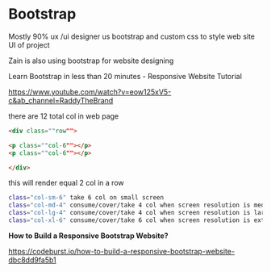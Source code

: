 # Bootstrap

Mostly 90% ux /ui designer us bootstrap and custom css to style web site UI of project

Zain is also using bootstrap for website designing

Learn Bootstrap in less than 20 minutes - Responsive Website Tutorial

https://www.youtube.com/watch?v=eow125xV5-c&ab_channel=RaddyTheBrand

there are 12 total col in web page

```html
<div class=""row"">

<p class=""col-6""></p>
<p class=""col-6""></p>

</div>
```

this will render equal 2 col in a row

```bash showLineNumbers
class="col-sm-6" take 6 col on small screen
class="col-md-4" consume/cover/take 4 col when screen resolution is median
class="col-lg-4" consume/cover/take 4 col when screen resolution is large
class="col-xl-6" consume/cover/take 6 col when screen resolution is extra large
```

**How to Build a Responsive Bootstrap Website?**

https://codeburst.io/how-to-build-a-responsive-bootstrap-website-dbc8dd9fa5b1

